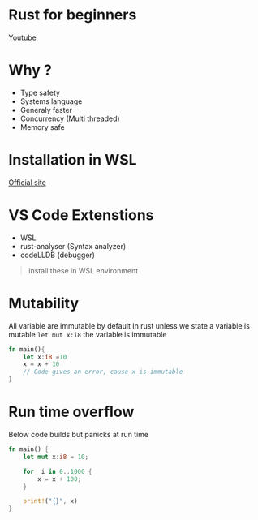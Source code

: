 # Rust for beginners

[Youtube](https://www.youtube.com/watch?v=qP7LzZqGh30&t=402s)

# Why ?

- Type safety
- Systems language
- Generaly faster
- Concurrency (Multi threaded)
- Memory safe

# Installation in WSL
[Official site]()

# VS Code Extenstions
- WSL
- rust-analyser (Syntax analyzer)
- codeLLDB (debugger)
> install these in WSL environment


# Mutability
All variable are immutable by default
In rust unless we state a variable is mutable `let mut x:i8` the variable is immutable

```rust
fn main(){
    let x:i8 =10
    x = x + 10
    // Code gives an error, cause x is immutable
}
```

# Run time overflow
Below code builds but panicks at run time
```rust
fn main() {
    let mut x:i8 = 10;

    for _i in 0..1000 {
        x = x + 100;
    }

    print!("{}", x)
}
```